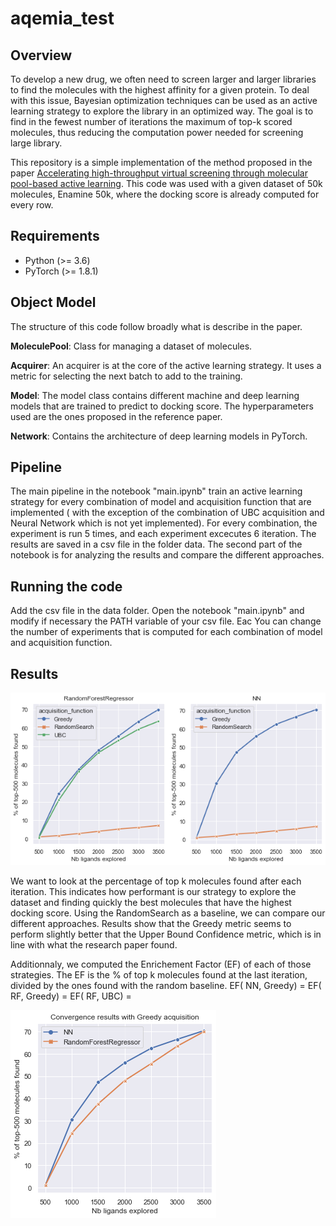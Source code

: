 # aqemia_test

## Overview
To develop a new drug, we often need to screen larger and larger libraries to find the molecules with the highest affinity for a given protein. To deal with this issue, Bayesian optimization techniques can be used as an active learning strategy to explore the library in an optimized way.
The goal is to find in the fewest number of iterations the maximum of top-k scored molecules, thus reducing the computation power needed for screening large library.

This repository is a simple implementation of the method proposed in the paper [Accelerating high-throughput virtual screening through molecular pool-based active learning](https://arxiv.org/abs/2012.07127). This code was used with a given dataset of 50k molecules, Enamine 50k, where the docking score is already computed for every row.

## Requirements
- Python (>= 3.6)
- PyTorch (>= 1.8.1)

## Object Model

The structure of this code follow broadly what is describe in the paper.

**MoleculePool**: Class for managing a dataset of molecules. 

**Acquirer**: An acquirer is at the core of the active learning strategy. It uses a metric for selecting the next batch to add to the training.

**Model**: The model class contains different machine and deep learning models that are trained to predict to docking score. The hyperparameters used are the ones proposed in the reference paper.

**Network**: Contains the architecture of deep learning models in PyTorch.

## Pipeline

The main pipeline in the notebook "main.ipynb" train an active learning strategy for every combination of model and acquisition function that are implemented ( with the exception of the combination of UBC acquisition and Neural Network which is not yet implemented).
For every combination, the experiment is run 5 times, and each experiment excecutes 6 iteration.
The results are saved in a csv file in the folder data.
The second part of the notebook is for analyzing the results and compare the different approaches.


## Running the code

Add the csv file in the data folder. Open the notebook "main.ipynb" and modify if necessary the PATH variable of your csv file.
Eac
You can change the number of experiments that is computed for each combination of model and acquisition function.

## Results
![Results for each combination](figures/plot_acquisition.png)

We want to look at the percentage of top k molecules found after each iteration. This indicates how performant is our strategy to explore the dataset and finding quickly the best molecules that have the highest docking score.
Using the RandomSearch as a baseline, we can compare our different approaches.
Results show that the Greedy metric seems to perform slightly better that the Upper Bound Confidence metric, which is in line with what the research paper found.

Additionnaly, we computed the Enrichement Factor (EF) of each of those strategies. The EF is the % of top k molecules found at the last iteration, divided by the ones found with the random baseline.
EF( NN, Greedy) = 
EF( RF, Greedy) = 
EF( RF, UBC) = 

![Random Forest vs NN on the Greedy Approach](figures/rf_vs_nn.png)

